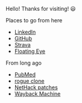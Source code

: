 Hello! Thanks for visiting! 😃  

Places to go from here

* [LinkedIn](https://www.linkedin.com/in/mlehotay/)
* [GitHub](https://github.com/mlehotay)
* [Strava](https://www.strava.com/athletes/mlehotay)
* [Floating Eye](http://www.floatingeye.net/)



From long ago

* [PubMed](http://www.ncbi.nlm.nih.gov/entrez/query.fcgi?cmd=Retrieve&db=PubMed&list_uids=15993867,15499384,12758148,11825885,11308020&dopt=DocSum)
* [rogue clone](http://rogueclone.sourceforge.net/)
* [NetHack patches](https://bilious.alt.org/?search&searchbar=lehotay)
* [Wayback Machine](https://web.archive.org/web/20050419172530/http://michael.lehotay.com/)
